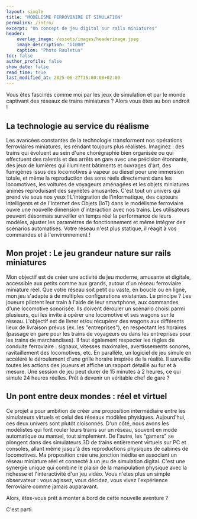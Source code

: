 ```yaml
---
layout: single
title: "MODELISME FERROVIAIRE ET SIMULATION"
permalink: /intro/
excerpt: "Un concept de jeu digital sur rails miniatures"
header:
    overlay_image: /assets/images/headerimage.jpeg
    image_description: "G1000"
    caption: "Photo Rauletus"
toc: false
author_profile: false
show_date: false
read_time: true
last_modified_at: 2025-06-27T15:00:00+02:00
---
```


Vous êtes fascinés comme moi par les jeux de simulation et par le monde captivant des réseaux de trains miniatures ? Alors vous êtes au bon endroit !

## La technologie au service du réalisme
Les avancées constantes de la technologie transforment nos opérations ferroviaires miniatures, les rendant toujours plus réalistes. Imaginez : des trains qui évoluent au sein d'une chorégraphie bien organisée ou qui effectuent des ralentis et des arrêts en gare avec une précision étonnante, des jeux de lumières qui illuminent bâtiments et ouvrages d'art, des fumigènes issus des locomotives à vapeur ou diesel pour une immersion totale, et même la reproduction des sons réels directement dans les locomotives, les voitures de voyageurs aménagées et les objets miniatures animés reproduisant des saynètes amusantes. C'est tout un univers qui prend vie sous nos yeux !
L'intégration de l'informatique, des capteurs intelligents et de l'Internet des Objets (IoT) dans le modélisme ferroviaire ouvre une nouvelle dimension d'interaction avec nos trains. Les utilisateurs peuvent désormais surveiller en temps réel la performance de leurs modèles, ajuster les paramètres de fonctionnement et même intégrer des scénarios automatisés. Votre réseau n'est plus statique, il réagit à vos commandes et à l'environnement !

## Mon projet : Le jeu grandeur nature sur rails miniatures
Mon objectif est de créer une activité de jeu moderne, amusante et digitale, accessible aux petits comme aux grands, autour d'un réseau ferroviaire miniature réel. Que votre réseau soit petit ou vaste, en boucle ou en ligne, mon jeu s'adapte à de multiples configurations existantes.
Le principe ? Les joueurs pilotent leur train à l'aide de leur smartphone, aux commandes d'une locomotive sonorisée. Ils doivent dérouler un scénario choisi parmi plusieurs, qui les invite à opérer une locomotive et ses wagons sur le réseau. L'objectif est de livrer et/ou récupérer des wagons aux différents lieux de livraison prévus (ex. les "entreprises"), en respectant les horaires (passage en gare pour les trains de voyageurs ou dans les entreprises pour les trains de marchandises). Il faut également respecter les règles de conduite ferroviaire : signaux, vitesses maximales, avertissements sonores, ravitaillement des locomotives, etc.
En parallèle, un logiciel de jeu simule en accéléré le déroulement d'une grille horaire inspirée de la réalité. Il surveille toutes les actions des joueurs et affiche un rapport détaillé au fur et à mesure. Une session de jeu peut durer de 15 minutes à 2 heures, ce qui simule 24 heures réelles. Prêt à devenir un véritable chef de gare ?

## Un pont entre deux mondes : réel et virtuel
Ce projet a pour ambition de créer une proposition intermédiaire entre les simulateurs virtuels et celui des réseaux modèles physiques. Aujourd'hui, ces deux univers sont plutôt cloisonnés. D'un côté, nous avons les modélistes qui font rouler leurs trains sur un réseau, souvent en mode automatique ou manuel, tout simplement. De l'autre, les "gamers" se plongent dans des simulateurs 3D de trains entièrement virtuels sur PC et consoles, allant même jusqu'à des reproductions physiques de cabines de locomotives.
Ma proposition crée une jonction inédite en associant un réseau miniature réel et connecté à un jeu de simulation digital. C'est une synergie unique qui combine le plaisir de la manipulation physique avec la richesse et l'interactivité d'un jeu vidéo. Vous n'etes plus un simple observateur : vous agissez, vous décidez, vous vivez l'expérience ferroviaire comme jamais auparavant.

Alors, êtes-vous prêt à monter à bord de cette nouvelle aventure ?

C'est parti.

